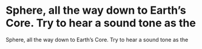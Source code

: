 # Sphere, all the way down to Earth’s Core. Try to hear a sound tone as the

Sphere, all the way down to Earth’s Core. Try to hear a sound tone as the